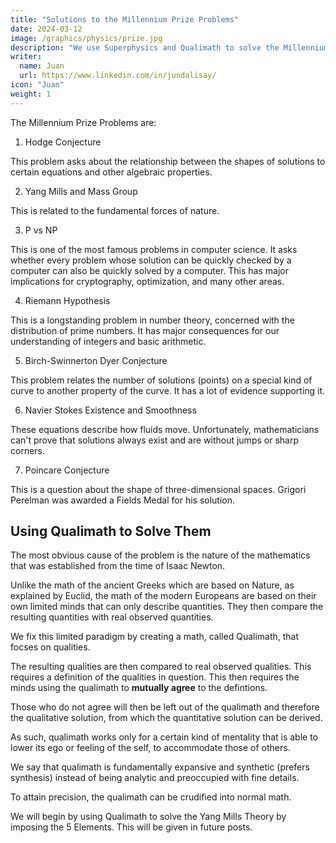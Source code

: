 ```yaml
---
title: "Solutions to the Millennium Prize Problems"
date: 2024-03-12
image: /graphics/physics/prize.jpg
description: "We use Superphysics and Qualimath to solve the Millennium Prize Problems"
writer:
  name: Juan
  url: https://www.linkedin.com/in/jundalisay/
icon: "Juan"
weight: 1
---
```



The Millennium Prize Problems are:

1. Hodge Conjecture

This problem asks about the relationship between the shapes of solutions to certain equations and other algebraic properties.

2. Yang Mills and Mass Group

This is related to the fundamental forces of nature.

3. P vs NP

This is one of the most famous problems in computer science. It asks whether every problem whose solution can be quickly checked by a computer can also be quickly solved by a computer. This has major implications for cryptography, optimization, and many other areas.

4. Riemann Hypothesis

This is a longstanding problem in number theory, concerned with the distribution of prime numbers. It has major consequences for our understanding of integers and basic arithmetic.

5. Birch-Swinnerton Dyer Conjecture

This problem relates the number of solutions (points) on a special kind of curve to another property of the curve. It has a lot of evidence supporting it.

6. Navier Stokes Existence and Smoothness

These equations describe how fluids move. Unfortunately, mathematicians can't prove that solutions always exist and are without jumps or sharp corners.

7. Poincare Conjecture

This is a question about the shape of three-dimensional spaces. Grigori Perelman was awarded a Fields Medal for his solution. 



## Using Qualimath to Solve Them

The most obvious cause of the problem is the nature of the mathematics that was established from the time of Isaac Newton.

Unlike the math of the ancient Greeks which are based on Nature, as explained by Euclid, the math of the modern Europeans are based on their own limited minds that can only describe quantities. They then compare the resulting quantities with real observed quantities.

We fix this limited paradigm by creating a math, called Qualimath, that focses on qualities.

The resulting qualities are then compared to real observed qualities. This requires a definition of the qualities in question. This then requires the minds using the qualimath to **mutually agree** to the defintions. 

Those who do not agree will then be left out of the qualimath and therefore the qualitative solution, from which the quantitative solution can be derived.

As such, qualimath works only for a certain kind of mentality that is able to lower its ego or feeling of the self, to accommodate those of others. 

We say that qualimath is fundamentally expansive and synthetic (prefers synthesis) instead of being analytic and preoccupied with fine details. 

To attain precision, the qualimath can be crudified into normal math. 

We will begin by using Qualimath to solve the Yang Mills Theory by imposing the 5 Elements. This will be given in future posts.  
